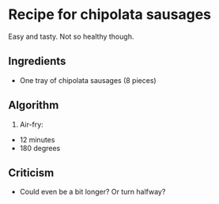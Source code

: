 Recipe for chipolata sausages
=============================
Easy and tasty. Not so healthy though.

Ingredients
-----------
- One tray of chipolata sausages (8 pieces)

Algorithm
---------
1. Air-fry:
- 12 minutes
- 180 degrees

Criticism
---------
- Could even be a bit longer? Or turn halfway?
